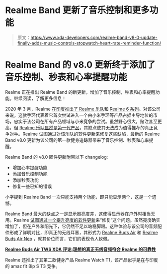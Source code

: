 # Realme Band 更新了音乐控制和更多功能

> 原文：<https://www.xda-developers.com/realme-band-v8-0-update-finally-adds-music-controls-stopwatch-heart-rate-reminder-function/>

# Realme Band 的 v8.0 更新终于添加了音乐控制、秒表和心率提醒功能

Realme 正在推出 Realme Band 的新更新，增加了音乐控制，秒表和心率提醒功能。继续阅读，了解更多信息！

2020 年 3 月，Realme [在印度推出了 Realme 乐队](https://www.xda-developers.com/realme-band-launched-india/)和 [Realme 6 系列](https://www.xda-developers.com/realme-6-6-pro-launched/)。对该公司来说，这款手环代表着它首次尝试进入一个由小米手环等产品占据主导地位的市场，忠实于该公司在所有产品领域与小米竞争的尝试。虽然野心很大，赌注甚至更高，但 [Realme 乐队显然是第一代产品](https://www.xda-developers.com/realme-band-fitness-tracker-smartband-review/)，其缺点使其无法成为值得推荐的真正竞争对手。Realme 试图通过对该乐队的软件更新来修复这些缺陷，最新的 Realme Band v8.0 更新为该公司的第一款健身追踪器带来了音乐控制、秒表和心率提醒。

Realme Band 的 v8.0 固件更新附带以下 changelog:

*   增加心率提醒功能
*   添加音乐控制功能
*   添加秒表功能
*   修复一些已知的错误

小字提到 Realme Band 一次只能支持两个功能，即只能显示两个，这是一个遗憾。

Realme Band 最大的缺点之一是显示器亮度差，这使得显示器在户外时相当无用。Realme [试图通过一个提升亮度的软件更新](https://c.realme.com/in/post-details/1263401437023436800)来“修复”这个问题。虽然亮度确实增加了，但在户外和阳光下，它仍然不足以站稳脚跟。这种体验与该公司的音频配件形成了鲜明对比，即真正的无线耳塞，其形式为 [Realme Buds Air](https://www.xda-developers.com/realme-buds-air-india-launch-oppo-enco-free-announced-apac-region-truly-wireless-earphones/) 和 [Realme Buds Air Neo](https://www.xda-developers.com/realme-launches-realme-tv-realme-watch-smartwatch-and-realme-buds-air-neo-in-india/) ，就其价位而言，它们的表现令人钦佩。

**[Realme Buds Air TWS XDA 评论:理想的真正无线音频符合 Realme 的可靠性](https://www.xda-developers.com/realme-buds-air-review/)**

Realme 还推出了其第二款健身产品 Realme Watch T1，该产品似乎是在与印度的 amaz fit Bip S T3 竞争。